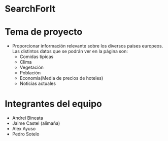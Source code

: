 # SearchForIt
# Tema de proyecto
- Proporcionar información relevante sobre los diversos paises europeos.
Las distintos datos que se podrán ver en la página son:
  - Comidas típicas
  - Clima
  - Vegetación
  - Población
  - Economía(Media de precios de hoteles)
  - Noticias actuales
 
 
 
 
 # Integrantes del equipo
  - Andrei Bineata
  - Jaime Castel (alimaña)
  - Alex Ayuso
  - Pedro Sotelo 

